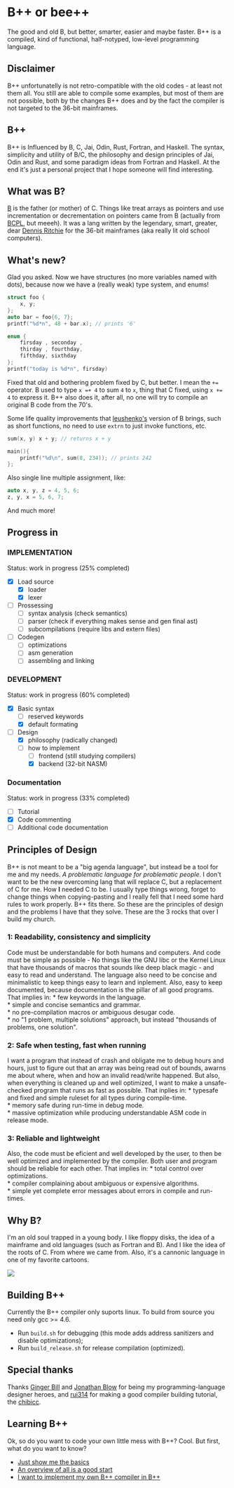 # B++ or bee++
The good and old B, but better, smarter, easier and maybe faster. B++ is a compiled, kind of functional, half-notyped, low-level programming language.

## Disclaimer
B++ unfortunatelly is not retro-compatible with the old codes - at least not them all. You still are able to compile some examples, but most of them are not possible, both by the changes B++ does and by the fact the compiler is not targeted to the 36-bit mainframes. 

## B++
B++ is Influenced by B, C, Jai, Odin, Rust, Fortran, and Haskell. The syntax, simplicity and utility of B/C, the philosophy and design principles of Jai, Odin and Rust, and some paradigm ideas from Fortran and Haskell. At the end it's just a personal project that I hope someone will find interesting.

## What was B?
[B](https://en.wikipedia.org/wiki/B_(programming_language)) is the father (or mother) of C. Things like treat arrays as pointers and use incrementation or decrementation on pointers came from B (actually from [BCPL](https://en.m.wikipedia.org/wiki/BCPL), but meeeh). It was a lang written by the legendary, smart, greater, dear [Dennis Ritchie](https://en.wikipedia.org/wiki/Dennis_Ritchie) for the 36-bit mainframes (aka really lit old school computers).

## What's new?
Glad you asked. Now we have structures (no more variables named with dots), because now we have a (really weak) type system, and enums!
```c
struct foo {
    x, y;
};
auto bar = foo{6, 7};
printf("%d*n", 48 + bar.x); // prints '6'

enum {
    firsday , seconday ,
    thirday , fourthday,
    fifthday, sixthday
};
printf("today is %d*n", firsday)
```

Fixed that old and bothering problem fixed by C, but better. I mean the `+=` operator. B used to type `x =+ 4` to sum `4` to `x`, thing that C fixed, using `x += 4` to express it. B++ also does it, after all, no one will try to compile an original B code from the 70's.

Some life quality improvements that [leushenko's](https://github.com/Leushenko/ybc) version of B brings, such as short functions, no need to use `extrn` to just invoke functions, etc.
```c
sum(x, y) x + y; // returns x + y

main(){
    printf("%d\n", sum(8, 234)); // prints 242
};
```
Also single line multiple assignment, like:
```c
auto x, y, z = 4, 5, 6;
z, y, x = 5, 6, 7;
```
And much more!

## Progress in
### IMPLEMENTATION
Status: work in progress (25% completed)
- [x] Load source
    - [x] loader
    - [x] lexer
- [ ] Prossessing
    - [ ] syntax analysis (check semantics)
    - [ ] parser (check if everything makes sense and gen final ast)
    - [ ] subcompilations (require libs and extern files)
- [ ] Codegen
    - [ ] optimizations
    - [ ] asm generation
    - [ ] assembling and linking
### DEVELOPMENT
Status: work in progress (60% completed)
- [x] Basic syntax
    - [ ] reserved keywords
    - [x] default formating
- [ ] Design
    - [x] philosophy (radically changed)
    - [ ] how to implement
        - [ ] frontend (still studying compilers)
        - [x] backend (32-bit NASM)
### Documentation
Status: work in progress (33% completed)
- [ ] Tutorial
- [x] Code commenting
- [ ] Additional code documentation

## Principles of Design
B++ is not meant to be a "big agenda language", but instead be a tool for me and my needs. *A problematic language for problematic people*. I don't want to be the new overcoming lang that will replace C, but a replacement of C for me. How **I** needed C to be. I usually type things wrong, forget to change things when copying-pasting and I really fell that I need some hard rules to work properly. B++ fits there. So these are the principles of design and the problems I have that they solve. These are the 3 rocks that over I build my church.

### 1: Readability, consistency and simplicity
Code must be understandable for both humans and computers. And code must be simple as possible - No things like the GNU libc or the Kernel Linux that have thousands of macros that sounds like deep black magic - and easy to read and understand. The language also need to be concise and minimalistic to keep things easy to learn and inplement. Also, easy to keep documented, because documentation is the pillar of all good programs. That implies in:
    * few keywords in the language.<br/>
    * simple and concise semantics and grammar.<br/>
    * no pre-compilation macros or ambiguous desugar code.<br/>
    * no "1 problem, multiple solutions" approach, but instead "thousands of problems, one solution".<br/>

### 2: Safe when testing, fast when running
I want a program that instead of crash and obligate me to debug hours and hours, just to figure out that an array was being read out of bounds, awarns me about where, when and how an invalid read/write happened. But also, when everything is cleaned up and well optimized, I want to make a unsafe-checked program that runs as fast as possible. That inplies in:
    * typesafe and fixed and simple ruleset for all types during compile-time.<br/>
    * memory safe during run-time in debug mode.<br/>
    * massive optimization while producing understandable ASM code in release mode.<br/>

### 3: Reliable and lightweight
Also, the code must be eficient and well developed by the user, to then be well optimized and implemented by the compiler. Both user and program should be reliable for each other. That implies in:
    * total control over optimizations.<br/>
    * compiler complaining about ambiguous or expensive algorithms.<br/>
    * simple yet complete error messages about errors in compile and run-times.<br/>

## Why B?
I'm an old soul trapped in a young body. I like floppy disks, the idea of a mainframe and old languages (such as Fortran and B). And I like the idea of the roots of C. From where we came from. Also, it's a cannonic language in one of my favorite cartoons.

<img src="advanced bee++ coding.gif">

## Building B++
Currently the B++ compiler only suports linux. To build from source you need only gcc >= 4.6.
* Run `build.sh` for debugging (this mode adds address sanitizers and disable optimizations);
* Run `build_release.sh` for release compilation (optimized).

## Special thanks
Thanks [Ginger Bill](https://twitter.com/TheGingerBill) and [Jonathan Blow](https://twitter.com/Jonathan_Blow) for being my programming-language designer heroes, and [rui314](https://github.com/rui314) for making a good compiler building tutorial, the [chibicc](https://github.com/rui314/chibicc).

## Learning B++
Ok, so do you want to code your own little mess with B++? Cool. But first, what do you want to know?
- [Just show me the basics](doc/Tutorial/BASIC.md)
- [An overview of all is a good start](doc/Tutorial/INTERMEDIARY.md)
- [I want to implement my own B++ compiler in B++](doc/Tutorial/ADVANCED.md)